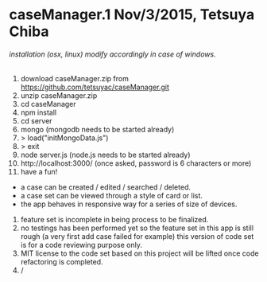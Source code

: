 caseManager.1 Nov/3/2015, Tetsuya Chiba
===============

###### installation (osx, linux) modify accordingly in case of windows.
1. download caseManager.zip from <https://github.com/tetsuyac/caseManager.git>
1. unzip caseManager.zip
1. cd caseManager
1. npm install
1. cd server
1. mongo  (mongodb needs to be started already)
1. \> load("initMongoData.js")
1. \> exit
1. node server.js (node.js needs to be started already)
1. http://localhost:3000/ (once asked, password is 6 characters or more)
1. have a fun!

* a case can be created / edited / searched / deleted.
* a case set can be viewed through a style of card or list.
* the app behaves in responsive way for a series of size of devices.

1. feature set is incomplete in being process to be finalized.
1. no testings has been performed yet so the feature set in this app is still rough (a very first add case failed for example) this version of code set is for a code reviewing purpose only. 
1. MIT license to the code set based on this project will be lifted once code refactoring is completed.
1. /